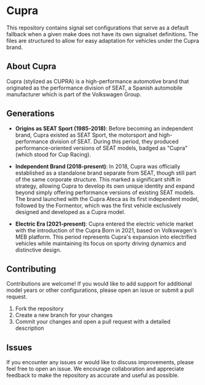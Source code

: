 # Cupra

This repository contains signal set configurations that serve as a default fallback when a given make does not have its own signalset definitions. The files are structured to allow for easy adaptation for vehicles under the Cupra brand.

## About Cupra

Cupra (stylized as CUPRA) is a high-performance automotive brand that originated as the performance division of SEAT, a Spanish automobile manufacturer which is part of the Volkswagen Group.

## Generations

- **Origins as SEAT Sport (1985-2018)**: Before becoming an independent brand, Cupra existed as SEAT Sport, the motorsport and high-performance division of SEAT. During this period, they produced performance-oriented versions of SEAT models, badged as "Cupra" (which stood for Cup Racing).

- **Independent Brand (2018-present)**: In 2018, Cupra was officially established as a standalone brand separate from SEAT, though still part of the same corporate structure. This marked a significant shift in strategy, allowing Cupra to develop its own unique identity and expand beyond simply offering performance versions of existing SEAT models. The brand launched with the Cupra Ateca as its first independent model, followed by the Formentor, which was the first vehicle exclusively designed and developed as a Cupra model.

- **Electric Era (2021-present)**: Cupra entered the electric vehicle market with the introduction of the Cupra Born in 2021, based on Volkswagen's MEB platform. This period represents Cupra's expansion into electrified vehicles while maintaining its focus on sporty driving dynamics and distinctive design.

## Contributing

Contributions are welcome! If you would like to add support for additional model years or other configurations, please open an issue or submit a pull request.

1. Fork the repository
2. Create a new branch for your changes
3. Commit your changes and open a pull request with a detailed description

## Issues

If you encounter any issues or would like to discuss improvements, please feel free to open an issue. We encourage collaboration and appreciate feedback to make the repository as accurate and useful as possible.
